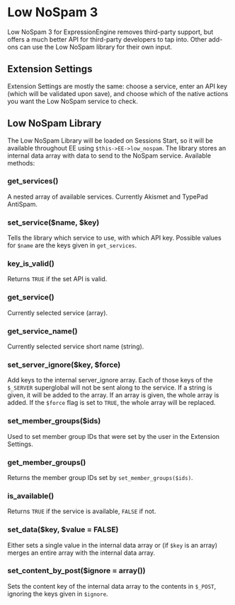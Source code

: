 # Low NoSpam 3

Low NoSpam 3 for ExpressionEngine removes third-party support, but offers a much better API for third-party developers to tap into. Other add-ons can use the Low NoSpam library for their own input.

## Extension Settings

Extension Settings are mostly the same: choose a service, enter an API key (which will be validated upon save), and choose which of the native actions you want the Low NoSpam service to check.

## Low NoSpam Library

The Low NoSpam Library will be loaded on Sessions Start, so it will be available throughout EE using `$this->EE->low_nospam`. The library stores an internal data array with data to send to the NoSpam service. Available methods:

### get_services()

A nested array of available services. Currently Akismet and TypePad AntiSpam.

### set_service($name, $key)

Tells the library which service to use, with which API key. Possible values for `$name` are the keys given in `get_services`.

### key_is_valid()

Returns `TRUE` if the set API is valid.

### get_service()

Currently selected service (array).

### get_service_name()

Currently selected service short name (string).

### set_server_ignore($key, $force)

Add keys to the internal server_ignore array. Each of those keys of the `$_SERVER` superglobal will not be sent along to the service. If a string is given, it will be added to the array. If an array is given, the whole array is added. If the `$force` flag is set to `TRUE`, the whole array will be replaced.

### set_member_groups($ids)

Used to set member group IDs that were set by the user in the Extension Settings.

### get_member_groups()

Returns the member group IDs set by `set_member_groups($ids)`.

### is_available()

Returns `TRUE` if the service is available, `FALSE` if not.

### set_data($key, $value = FALSE)

Either sets a single value in the internal data array or (if `$key` is an array) merges an entire array with the internal data array.

### set_content_by_post($ignore = array())

Sets the content key of the internal data array to the contents in `$_POST`, ignoring the keys given in `$ignore`.